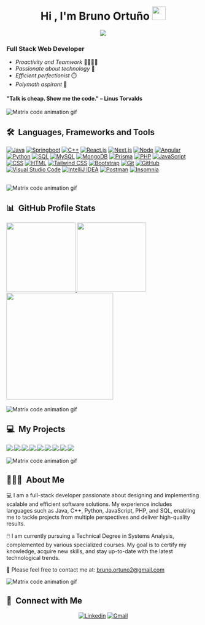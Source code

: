 <h1 align="center">Hi , I'm Bruno Ortuño <img src="https://media.giphy.com/media/hvRJCLFzcasrR4ia7z/giphy.gif" width="35"></h1>
<p align="center">
  <a href="https://github.com/DenverCoder1/readme-typing-svg"><img src="https://readme-typing-svg.herokuapp.com?lines=Full+Stack+Web+Developer+💻;Chess+Enthusiast+♟️;Always%20learning%20📚;Always%20building%20🔨&center=true&width=500&height=50&color=00A000"></a>
</p>

### Full Stack Web Developer 

* _Proactivity and Teamwork_ 👨‍👩‍👧‍👦
* _Passionate about technology_ 📡
* _Efficient perfectionist_ ⏱️
* _Polymath aspirant_ 🦉

#### "Talk is cheap. Show me the code." – Linus Torvalds

<img src="https://i.imgur.com/TKCwfDp.gif" alt="Matrix code animation gif" />
<!--![Matrix code animation gif](https://i.imgur.com/l8dPAHd.gif "Matrix code animation gif")-->

## 🛠️ &nbsp;Languages, Frameworks and Tools

<p>
  <a href="#"><img alt="Java" src="https://custom-icon-badges.demolab.com/badge/Java-007396.svg?logo=java&logoColor=white"></a>
  <a href="#"><img alt="Springboot" src="https://img.shields.io/badge/Springboot-6DB33F.svg?logo=springboot&logoColor=white"></a>
  <a href="#"><img alt="C++" src="https://img.shields.io/badge/C++%20-%2300599C.svg?logo=c%2B%2B&logoColor=white"></a>
  <a href="#"><img alt="React.js" src="https://img.shields.io/badge/React-61DAFB?logo=react&logoColor=black"></a>
  <a href="#/"><img alt="Next.js" src="https://img.shields.io/badge/Next.js-000000?logo=next.js&logoColor=white"></a>
  <a href="#"><img alt="Node" src="https://img.shields.io/badge/Node.js-43853D.svg?logo=node.js&logoColor=white"></a>
  <a href="#"><img alt="Angular" src="https://img.shields.io/badge/Angular-%23DD0031.svg?logo=angular&logoColor=white"></a> 
  <a href="#"><img alt="Python" src="https://img.shields.io/badge/Python-3776AB?logo=python&logoColor=fff&style=flat"></a>
  <a href="#"><img alt="SQL" src="https://custom-icon-badges.demolab.com/badge/SQL-025E8C.svg?logo=database&logoColor=white"></a>
  <a href="#"><img alt="MySQL" src="https://img.shields.io/badge/MySQL-4479A1?logo=mysql&logoColor=fff&style=flat"></a>
  <a href="#"><img alt="MongoDB" src="https://img.shields.io/badge/MongoDB-47A248?style=flat&logo=mongodb&logoColor=white"></a>
  <a href="#"><img alt="Prisma" src="https://img.shields.io/badge/Prisma-2D3748?logo=prisma&logoColor=white"></a>
  <a href="#"><img alt="PHP" src="https://img.shields.io/badge/PHP-777BB4?logo=php&logoColor=white"></a>
  <a href="#"><img alt="JavaScript" src="https://img.shields.io/badge/JavaScript%20-%23F7DF1E.svg?logo=javascript&logoColor=black"></a>
  <a href="#"><img alt="CSS" src="https://img.shields.io/badge/CSS%20-%231572B6.svg?logo=css3&logoColor=white"></a>
  <a href="#"><img alt="HTML" src="https://img.shields.io/badge/HTML%20-%23E34F26.svg?logo=html5&logoColor=white"></a>
  <a href="https://tailwindcss.com/"><img alt="Tailwind CSS" src="https://img.shields.io/badge/Tailwind%20CSS-06B6D4?logo=tailwindcss&logoColor=white"></a>
  <a href="https://getbootstrap.com/"><img alt="Bootstrap" src="https://img.shields.io/badge/Bootstrap-563D7C?logo=bootstrap&logoColor=white"></a>
  <a href="#"><img alt="Git" src="https://img.shields.io/badge/Git-F05033.svg?logo=git&logoColor=white"></a>
  <a href="#"><img alt="GitHub" src="https://img.shields.io/badge/GitHub-327FC7.svg?logo=github&logoColor=white"></a>
  <a href="#"><img alt="Visual Studio Code" src="https://img.shields.io/badge/Visual%20Studio%20Code-007ACC.svg?logo=visual-studio-code&logoColor=white"></a>
  <a href="#"><img alt="IntelliJ IDEA" src="https://img.shields.io/badge/IntelliJ%20IDEA-000000.svg?logo=intellij-idea&logoColor=white"></a>
  <a href="#"><img alt="Postman" src="https://img.shields.io/badge/Postman-FF6C37?logo=postman&logoColor=white"></a>
  <a href="#"><img alt="Insomnia" src="https://img.shields.io/badge/Insomnia-4000BF?logo=insomnia&logoColor=white"></a>
</p>

<br/>
<img src="https://i.imgur.com/l8dPAHd.gif" alt="Matrix code animation gif" />

## 📊 &nbsp;GitHub Profile Stats

<a href="https://github.com/Br1-O">
  <img height="180em" src="https://github-readme-stats-eight-theta.vercel.app/api?username=Br1-O&show_icons=true&theme=merko&include_all_commits=true&count_private=true">
  <img height="180em" src="https://github-readme-stats-eight-theta.vercel.app/api/top-langs/?username=Br1-O&layout=compact&langs_count=8&theme=merko">
</a>

<a href="https://github.com/Br1-O">
  <img height="278em" src="https://github-readme-activity-graph.vercel.app/graph?username=Br1-O&theme=merko">
</a>

<br/>
<br/>
<img src="https://i.imgur.com/l8dPAHd.gif" alt="Matrix code animation gif" />

## 💻 &nbsp;My Projects

<!-- <a href="https://github.com/Br1-O/Nextflix_FullStack">
 <img align="center" src="https://github-readme-stats.vercel.app/api/pin/?username=Br1-O&repo=Nextflix_FullStack&theme=tokyonight" />
</a>
-->

<a href="https://github.com/Br1-O/kanbanate_app" height=250 width=500>
  <img align="center" src="https://github-readme-stats.vercel.app/api/pin/?username=Br1-O&repo=kanbanate_app&theme=merko" />
</a>

<a href="https://github.com/Br1-O/oshare-store" height=250 width=500>
  <img align="center" src="https://github-readme-stats.vercel.app/api/pin/?username=Br1-O&repo=oshare-store&theme=merko" />
</a>

<a href="https://github.com/Br1-O/oshare_designs_api" height=250 width=500>
  <img align="center" src="https://github-readme-stats.vercel.app/api/pin/?username=Br1-O&repo=oshare_designs_api&theme=merko" />
</a>

<a href="https://github.com/Br1-O/bakery-store" height=250 width=500>
  <img align="center" src="https://github-readme-stats.vercel.app/api/pin/?username=Br1-O&repo=bakery-store&theme=merko" />
</a>

<a href="https://github.com/Br1-O/voice_assistant" height=250 width=500>
  <img align="center" src="https://github-readme-stats.vercel.app/api/pin/?username=Br1-O&repo=voice_assistant&theme=merko" />
</a>

<a href="https://github.com/Br1-O/AyED1/tree/main/TrabajoFinal" height=250 width=500>
  <img align="center" src="https://github-readme-stats.vercel.app/api/pin/?username=Br1-O&repo=AyED1&theme=merko" />
</a>

<a href="https://github.com/Br1-O/pokedex" height=250 width=500>
  <img align="center" src="https://github-readme-stats.vercel.app/api/pin/?username=Br1-O&repo=pokedex&theme=merko"/>
</a>

<a href="https://github.com/Br1-O/Br1-O.github.io" height=250 width=500>
  <img align="center" src="https://github-readme-stats.vercel.app/api/pin/?username=Br1-O&repo=Br1-O.github.io&theme=merko" />
</a>

<a href="https://github.com/Br1-O/consoleGame_ShipShooter" height=250 width=500>
  <img align="center" src="https://github-readme-stats.vercel.app/api/pin/?username=Br1-O&repo=consoleGame_ShipShooter&theme=merko" />
</a>

<br/>
<br/>
  
<img src="https://i.imgur.com/l8dPAHd.gif" alt="Matrix code animation gif" />

## 👨🏼‍💻 &nbsp;About Me

💻 I am a full-stack developer passionate about designing and implementing scalable and efficient software solutions. My experience includes languages such as Java, C++, Python, JavaScript, PHP, and SQL, enabling me to tackle projects from multiple perspectives and deliver high-quality results. 

🖱️ I am currently pursuing a Technical Degree in Systems Analysis, complemented by various specialized courses. My goal is to certify my knowledge, acquire new skills, and stay up-to-date with the latest technological trends. 

📧 Please feel free to contact me at: bruno.ortuno2@gmail.com
  
<img src="https://i.imgur.com/l8dPAHd.gif" alt="Matrix code animation gif" />

## 📨 &nbsp;Connect with Me

<p align="center">
  <a href="https://www.linkedin.com/in/bortuno"><img alt="Linkedin" title="Bruno Ortuno Linkedin" src="https://img.shields.io/badge/LinkedIn-0077B5?style=for-the-badge&logo=linkedin&logoColor=white"></a>
  <a href="mailto:bruno.ortuno2@gmail.com"><img alt="Gmail" title="Bruno Ortuno Gmail" src="https://img.shields.io/badge/Gmail-D14836?style=for-the-badge&logo=gmail&logoColor=white"></a>
</p>
